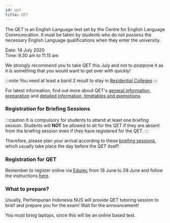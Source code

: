```yaml
---
id: qet
title: QET
---
```


The QET is an English Language test set by the Centre for English Language Communication. It must be taken by students who do not possess the necessary English Language qualifications when they enter the university.


Date: 14 July 2020 <br/> Time: 9.30 am to 11.15 am

We strongly recommend you to take QET this July and not to postpone it as it is something that you would want to get over with quickly!

:::note
You need at least a band 2 result to stay in [Residential Colleges](residential-colleges.md)
:::

For latest information, find out more about QET's [general information, preparation](http://www.nus.edu.sg/celc/programmes/qet.html) and [detailed information, timetables and exemptions](http://www.nus.edu.sg/registrar/academic-activities/registration/academic-related-matters/qet)

### Registration for Briefing Sessions

:::caution
It is compulsory for students to attend at least one briefing session.
Students will **NOT** be allowed to sit for the QET if they are absent from the briefing session even if they have registered for the QET.
:::

Therefore, please plan your arrival according to these [briefing sessions](http://www.nus.edu.sg/celc/programmes/files/Briefing%20registration%20notice.pdf), which usually take place the day before the QET itself!

### Registration for QET

Remember to register online via [Edurec](https://myedurec.nus.edu.sg/) from 19 June to 28 June and follow the instructions [here](http://www.nus.edu.sg/registrar/docs/info/academic-activities/registration/user-guide-for-qet-det-online-registration-checking-of-test-results.pdf). 

### What to prepare?
Usually, Perhimpunan Indonesia NUS will provide QET tutoring session to brief and prepare you for the exam! Wait for the announcement!

You must bring laptops, since this will be an online based test.
